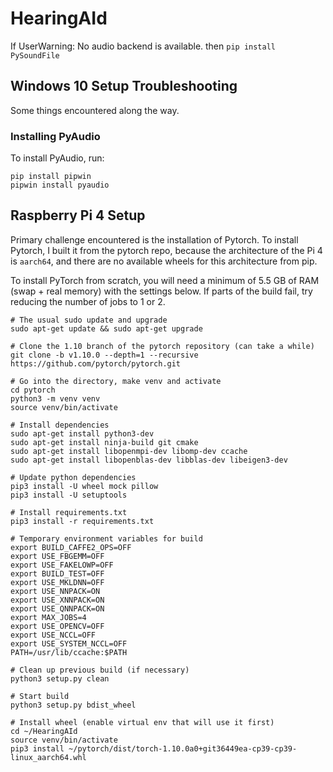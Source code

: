 # HearingAId

If UserWarning: No audio backend is available. then `pip install PySoundFile`


## Windows 10 Setup Troubleshooting
Some things encountered along the way.
### Installing PyAudio
To install PyAudio, run:
```
pip install pipwin
pipwin install pyaudio
```

## Raspberry Pi 4 Setup
Primary challenge encountered is the installation of Pytorch.
To install Pytorch, I built it from the pytorch repo, because the architecture of the Pi 4 is `aarch64`, and there are no available wheels for this architecture from pip.

To install PyTorch from scratch, you will need a minimum of 5.5 GB of RAM (swap + real memory) with the settings below. If parts of the build fail, try reducing the number of jobs to 1 or 2.

```
# The usual sudo update and upgrade
sudo apt-get update && sudo apt-get upgrade

# Clone the 1.10 branch of the pytorch repository (can take a while)
git clone -b v1.10.0 --depth=1 --recursive https://github.com/pytorch/pytorch.git

# Go into the directory, make venv and activate
cd pytorch
python3 -m venv venv
source venv/bin/activate

# Install dependencies
sudo apt-get install python3-dev
sudo apt-get install ninja-build git cmake
sudo apt-get install libopenmpi-dev libomp-dev ccache
sudo apt-get install libopenblas-dev libblas-dev libeigen3-dev

# Update python dependencies
pip3 install -U wheel mock pillow
pip3 install -U setuptools

# Install requirements.txt
pip3 install -r requirements.txt

# Temporary environment variables for build
export BUILD_CAFFE2_OPS=OFF
export USE_FBGEMM=OFF
export USE_FAKELOWP=OFF
export BUILD_TEST=OFF
export USE_MKLDNN=OFF
export USE_NNPACK=ON
export USE_XNNPACK=ON
export USE_QNNPACK=ON
export MAX_JOBS=4
export USE_OPENCV=OFF
export USE_NCCL=OFF
export USE_SYSTEM_NCCL=OFF
PATH=/usr/lib/ccache:$PATH

# Clean up previous build (if necessary)
python3 setup.py clean

# Start build
python3 setup.py bdist_wheel

# Install wheel (enable virtual env that will use it first)
cd ~/HearingAId
source venv/bin/activate
pip3 install ~/pytorch/dist/torch-1.10.0a0+git36449ea-cp39-cp39-linux_aarch64.whl

```
